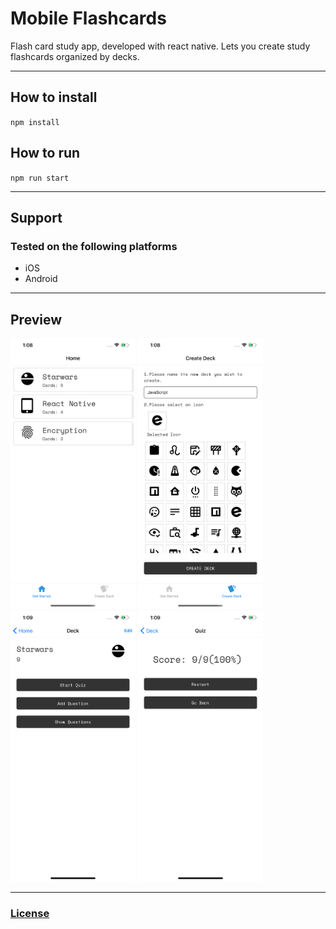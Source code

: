 # Mobile Flashcards

Flash card study app, developed with react native. Lets you create study flashcards organized by decks.

---

## How to install

`npm install`

## How to run

`npm run start`

---

## Support

### Tested on the following platforms

- iOS
- Android

---

## Preview

<img src="docs/Screen1.png" alt="alt text" width="200" height="whatever">
<img src="docs/Screen2.png" alt="alt text" width="200" height="whatever">
<img src="docs/Screen3.png" alt="alt text" width="200" height="whatever">
<img src="docs/Screen4.png" alt="alt text" width="200" height="whatever">

---

### [License](LICENSE)
